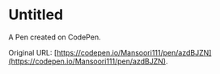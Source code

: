 # Untitled

A Pen created on CodePen.

Original URL: [https://codepen.io/Mansoori111/pen/azdBJZN](https://codepen.io/Mansoori111/pen/azdBJZN).

